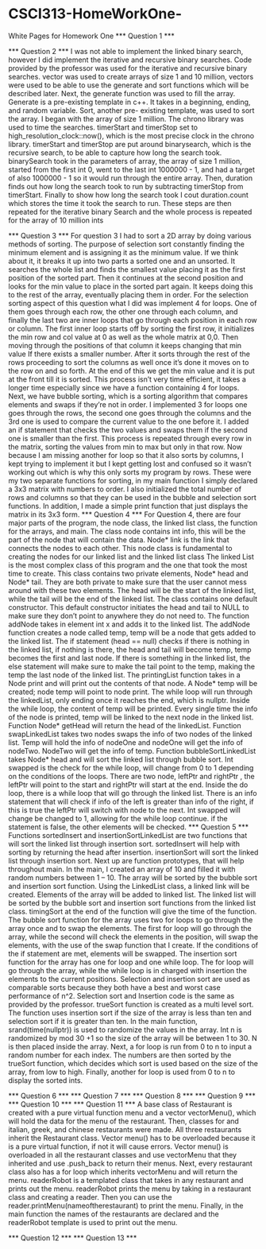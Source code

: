 # CSCI313-HomeWorkOne-
White Pages for Homework One
*** Question 1 ***

*** Question 2 ***
I was not able to implement the linked binary search, however I did implement the iterative and recursive binary searches.
	Code provided by the professor was used for the iterative and recursive binary searches. 
vector<int> was used to create arrays of size 1 and 10 million, vectors were used to be able to use the generate and sort functions which will be described later. Next, the generate function was used to fill the array. Generate is a pre-existing template in c++. It takes in a beginning, ending, and random variable. Sort, another pre- existing template, was used to sort the array. 
	I began with the array of size 1 million. The chrono library was used to time the searches. timerStart and timerStop set to high_resolution_clock::now(), which is the most precise clock in the chrono library. timerStart and timerStop are put around binarysearch, which is the recursive search, to be able to capture how long the search took. binarySearch took in the parameters of array, the array of size 1 million, started from the first int 0, went to the last int 1000000 - 1, and had a target of also 1000000 - 1 so it would run through the entire array. Then, duration finds out how long the search took to run by subtracting timerStop from timerStart. Finally to show how long the search took I cout duration.count which stores the time it took the search to run.
	These steps are then repeated for the iterative binary Search and the whole process is repeated for the array of 10 million ints

*** Question 3 ***
For question 3 I had to sort a 2D array by doing various methods of sorting. The purpose of selection sort constantly finding the minimum element and is assigning it as the minimum value. If we think about it, it breaks it up into two parts a sorted one and an unsorted. It searches the whole list and finds the smallest value placing it as the first position of the sorted part. Then it continues at the second position and looks for the min value to place in the sorted part again. It keeps doing this to the rest of the array, eventually placing them in order. For the selection sorting aspect of this question what I did was implement 4 for loops. One of them goes through each row, the other one through each column, and finally the last two are inner loops that go through each position in each row or column. The first inner loop starts off by sorting the first row, it initializes the min row and col value at 0 as well as the whole matrix at 0,0. Then moving through the positions of that column it keeps changing that min value If there exists a smaller number. After it sorts through the rest of the rows proceeding to sort the columns as well once it’s done it moves on to the row on and so forth. At the end of this we get the min value and it is put at the front till it is sorted. This process isn’t very time efficient, it takes a longer time especially since we have a function containing 4 for loops. Next, we have bubble sorting, which is a sorting algorithm that compares elements and swaps if they’re not in order. I implemented 3 for loops one goes through the rows, the second one goes through the columns and the 3rd one is used to compare the current value to the one before it. I added an if statement that checks the two values and swaps them if the second one is smaller than the first. This process is repeated through every row in the matrix, sorting the values from min to max but only in that row. Now because I am missing another for loop so that it also sorts by columns, I kept trying to implement it but I kept getting lost and confused so it wasn’t working out which is why this only sorts my program by rows. These were my two separate functions for sorting, in my main function I simply declared a 3x3 matrix with numbers to order. I also initialized the total number of rows and columns so that they can be used in the bubble and selection sort functions. In addition, I made a simple print function that just displays the matrix in its 3x3 form. 
*** Question 4 ***
    For Question 4, there are four major parts of the program, the node class, the linked list class, the function for the arrays, and main. The class node contains int info, this will be the part of the node that will contain the data. Node* link is the link that connects the nodes to each other. This node class is fundamental to creating the nodes for our linked list and the linked list class 
	  The linked List is the most complex class of this program and the one that took the most time to create. This class contains two private elements, Node* head and Node* tail. They are both private to make sure that the user cannot mess around with these two elements. The head will be the start of the linked list, while the tail will be the end of the linked list. The class contains one default constructor. This default constructor initiates the head and tail to NULL to make sure they don’t point to anywhere they do not need to. The function addNode takes in element int x and adds it to the linked list. The addNode function creates a node called temp, temp will be a node that gets added to the linked list. The if statement (head == null) checks if there is nothing in the linked list, if nothing is there, the head and tail will become temp, temp becomes the first and last node. If there is something in the linked list, the else statement will make sure to make the tail point to the temp, making the temp the last node of the linked list. 
	  The printingList function takes in a Node print and will print out the contents of that node. A Node* temp will be created; node temp will point to node print. The while loop will run through the linkedList, only ending once it reaches the end, which is nullptr. Inside the while loop, the content of temp will be printed. Every single time the info of the node is printed, temp will be linked to the next node in the linked list. Function Node* getHead will return the head of the linkedList.
	  Function swapLinkedList takes two nodes swaps the info of two nodes of the linked list. Temp will hold the info of nodeOne and nodeOne will get the info of nodeTwo. NodeTwo will get the info of temp.
	Function bubbleSortLinkedList takes Node* head and will sort the linked list through bubble sort. Int swapped is the check for the while loop, will change from 0 to 1 depending on the conditions of the loops. There are two node, leftPtr and rightPtr , the leftPtr will point to the start and rightPtr will start at the end. Inside the do loop, there is a while loop that will go through the linked list. There is an info statement that will check if info of the left is greater than info of the right, if this is true the leftPtr will switch with node to the next. Int swapped will change be changed to 1, allowing for the while loop continue. if the statement is false, the other elements will be checked. 
*** Question 5 ***
	  Functions sortedInsert and insertionSortLinkedList are two functions that will sort the linked list through insertion sort. sortedInsert will help with sorting by returning the head after insertion. insertionSort will sort the linked list through insertion sort. 
	  Next up are function prototypes, that will help throughout main. In the main, I created an array of 10 and filled it with random numbers between 1 – 10. The array will be sorted by the bubble sort and insertion sort function. Using the LinkedList class, a linked link will be created. Elements of the array will be added to linked list. The linked list will be sorted by the bubble sort and insertion sort functions from the linked list class. timingSort at the end of the function will give the time of the function. 
	  The bubble sort function for the array uses two for loops to go through the array once and to swap the elements. The first for loop will go through the array, while the second will check the elements in the position, will swap the elements, with the use of the swap function that I create. If the conditions of the if statement are met, elements will be swapped. 
	  The insertion sort function for the array has one for loop and one while loop. The for loop will go through the array, while the while loop is in charged with insertion the elements to the current positions. 
Selection and insertion sort are used as comparable sorts because they both have a best and worst case performance of n^2. Selection sort and Insertion code is the same as provided by the professor. trueSort function is created as a multi level sort. The function uses insertion sort if the size of the array is less than ten and selection sort if it is greater than ten. 
	In the main function, srand(time(nullptr)) is used to randomize the values in the array. Int n is randomized by mod 30 +1 so the size of the array will be between 1 to 30. N is then placed inside the array. Next, a for loop is run from 0 to n to input a random number for each index. The numbers are then sorted by the trueSort function, which decides which sort is used based on the size of the array, from low to high. Finally, another for loop is used from 0 to n to display the sorted ints.

*** Question 6 ***
*** Question 7 ***
*** Question 8 ***
*** Question 9 ***
*** Question 10 ***
*** Question 11 ***
	A base class of Restaurant is created with a pure virtual function menu and a vector<string> vectorMenu(), which will hold the data for the menu of the restaurant. Then, classes for and italian, greek, and chinese restaurants were made. All three restaurants inherit the Restaurant class. Vector<string> menu() has to be overloaded because it is a pure virtual function, if not it will cause errors. Vector<string> menu() is overloaded in all the restaurant classes and use vectorMenu that they inherited and use .push_back to return their menus. Next, every restaurant class also has a for loop which inherits vectorMenu and will return the menu.
	readerRobot is a templated class that takes in any restaurant and prints out the menu. readerRobot prints the menu by taking in a restaurant class and creating a reader. Then you can use the reader.printMenu(nameoftherestaurant) to print the menu. Finally, in the main function the names of the restaurants are declared and the readerRobot template is used to print out the menu.

*** Question 12 ***
*** Question 13 ***
